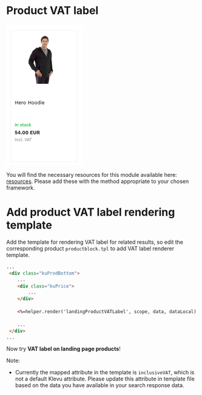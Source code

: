 # Product VAT label

![Product-VAT-label](/modules/product-VAT-label/images/image001.png)

You will find the necessary resources for this module available here:
[resources](/modules/product-VAT-label/resources). Please add these with the
method appropriate to your chosen framework. 

# Add product VAT label rendering template

Add the template for rendering VAT label for related results,
so edit the corresponding product `productblock.tpl` to add VAT label renderer template.

```html
...
 <div class="kuProdBottom">
    ...
    <div class="kuPrice">
        ...
    </div>
    
    <%=helper.render('landingProductVATLabel', scope, data, dataLocal) %>
    
    ...
 </div>
...
```

Now try **VAT label on landing page products**!


Note:
-  Currently the mapped attribute in the template is `inclusiveVAT`, which is not a default Klevu attribute. Please update this attribute in template file based on the data you have available in your search response data.
